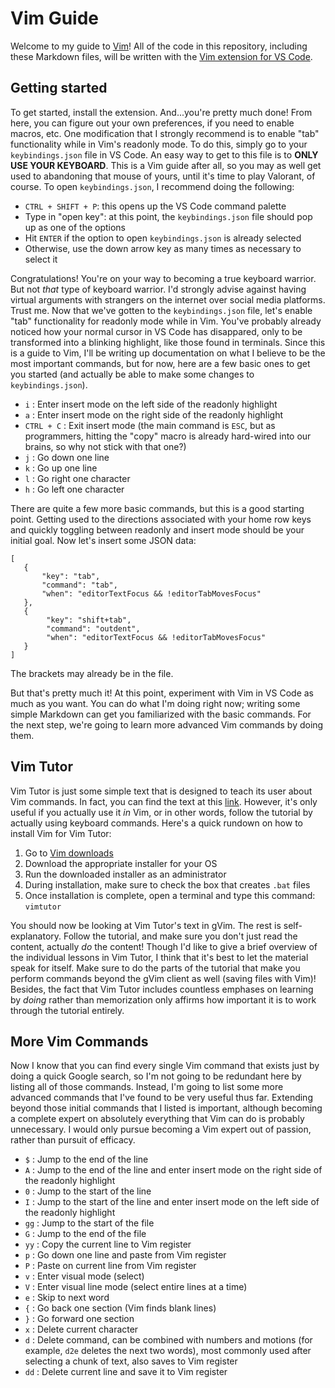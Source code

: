 # Vim Guide

Welcome to my guide to [Vim](https://www.vim.org/)! All of the code in this repository, including these Markdown files, will be written with the [Vim extension for VS Code](https://marketplace.visualstudio.com/items?itemName=vscodevim.vim).

## Getting started

To get started, install the extension. And...you're pretty much done! From here, you can figure out your own preferences, if you need to enable macros, etc. One modification that I strongly recommend is to enable "tab" functionality while in Vim's readonly mode. To do this, simply go to your `keybindings.json` file in VS Code. An easy way to get to this file is to **ONLY USE YOUR KEYBOARD**. This is a Vim guide after all, so you may as well get used to abandoning that mouse of yours, until it's time to play Valorant, of course. To open `keybindings.json`, I recommend doing the following:

- `CTRL + SHIFT + P`: this opens up the VS Code command palette
- Type in "open key": at this point, the `keybindings.json` file should pop up as one of the options
- Hit `ENTER` if the option to open `keybindings.json` is already selected
- Otherwise, use the down arrow key as many times as necessary to select it

Congratulations! You're on your way to becoming a true keyboard warrior. But not *that* type of keyboard warrior. I'd strongly advise against having virtual arguments with strangers on the internet over social media platforms. Trust me. Now that we've gotten to the `keybindings.json` file, let's enable "tab" functionality for readonly mode while in Vim. You've probably already noticed how your normal cursor in VS Code has disappared, only to be transformed into a blinking highlight, like those found in terminals. Since this is a guide to Vim, I'll be writing up documentation on what I believe to be the most important commands, but for now, here are a few basic ones to get you started (and actually be able to make some changes to `keybindings.json`).

- `i` : Enter insert mode on the left side of the readonly highlight
- `a` : Enter insert mode on the right side of the readonly highlight
- `CTRL + C` : Exit insert mode (the main command is `ESC`, but as programmers, hitting the "copy" macro is already hard-wired into our brains, so why not stick with that one?)
- `j` : Go down one line
- `k` : Go up one line
- `l` : Go right one character
- `h` : Go left one character

There are quite a few more basic commands, but this is a good starting point. Getting used to the directions associated with your home row keys and quickly toggling between readonly and insert mode should be your initial goal. Now let's insert some JSON data:

```
[
   {
       "key": "tab",
       "command": "tab",
       "when": "editorTextFocus && !editorTabMovesFocus"
   },
   {
        "key": "shift+tab",
        "command": "outdent",
        "when": "editorTextFocus && !editorTabMovesFocus"
   }
]
```

The brackets may already be in the file.

But that's pretty much it! At this point, experiment with Vim in VS Code as much as you want. You can do what I'm doing right now; writing some simple Markdown can get you familiarized with the basic commands. For the next step, we're going to learn more advanced Vim commands by doing them.

## Vim Tutor

Vim Tutor is just some simple text that is designed to teach its user about Vim commands. In fact, you can find the text at this [link](http://www2.geog.ucl.ac.uk/~plewis/teaching/unix/vimtutor). However, it's only useful if you actually use it *in* Vim, or in other words, follow the tutorial by actually using keyboard commands. Here's a quick rundown on how to install Vim for Vim Tutor:

1. Go to [Vim downloads](https://www.vim.org/download.php)
2. Download the appropriate installer for your OS
3. Run the downloaded installer as an administrator
4. During installation, make sure to check the box that creates `.bat` files
5. Once installation is complete, open a terminal and type this command: `vimtutor`

You should now be looking at Vim Tutor's text in gVim. The rest is self-explanatory. Follow the tutorial, and make sure you don't just read the content, actually *do* the content! Though I'd like to give a brief overview of the individual lessons in Vim Tutor, I think that it's best to let the material speak for itself. Make sure to do the parts of the tutorial that make you perform commands beyond the gVim client as well (saving files with Vim)! Besides, the fact that Vim Tutor includes countless emphases on learning by *doing* rather than memorization only affirms how important it is to work through the tutorial entirely.

## More Vim Commands

Now I know that you can find every single Vim command that exists just by doing a quick Google search, so I'm not going to be redundant here by listing all of those commands. Instead, I'm going to list some more advanced commands that I've found to be very useful thus far. Extending beyond those initial commands that I listed is important, although becoming a complete expert on absolutely everything that Vim can do is probably unnecessary. I would only pursue becoming a Vim expert out of passion, rather than pursuit of efficacy.

- `$` : Jump to the end of the line
- `A` : Jump to the end of the line and enter insert mode on the right side of the readonly highlight
- `0` : Jump to the start of the line
- `I` : Jump to the start of the line and enter insert mode on the left side of the readonly highlight
- `gg` : Jump to the start of the file
- `G` : Jump to the end of the file
- `yy` : Copy the current line to Vim register
- `p` : Go down one line and paste from Vim register
- `P` : Paste on current line from Vim register
- `v` : Enter visual mode (select)
- `V` : Enter visual line mode (select entire lines at a time)
- `e` : Skip to next word
- `{` : Go back one section (Vim finds blank lines)
- `}` : Go forward one section
- `x` : Delete current character
- `d` : Delete command, can be combined with numbers and motions (for example, `d2e` deletes the next two words), most commonly used after selecting a chunk of text, also saves to Vim register
- `dd` : Delete current line and save it to Vim register

